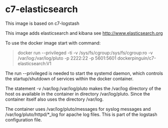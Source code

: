 # c7-elasticsearch

This image is based on c7-logstash

This image adds elasticsearch and kibana see <http://www.elasticsearch.org>

To use the docker image start with command:
> docker run --privileged -ti -v /sys/fs/cgroup:/sys/fs/cgroup:ro 
>   -v /var/log:/var/log/pluto -p 2222:22 -p 5601:5601 
>   dockerpinguin/c7-elasticsearch:V1

The run --privileged is needed to start the systemd daemon, which controls the startup/shutdown of services within the docker container.

The statement -v /var/log:/var/log/pluto makes the /var/log directory of the host os available in the container in directory /var/log/pluto. Since the container itself also uses the directory /var/log.

The container uses /var/log/pluto/messages for syslog messages and /var/log/pluto/httpd/*_log for apache log files. This is part of the logstash configuration file.

